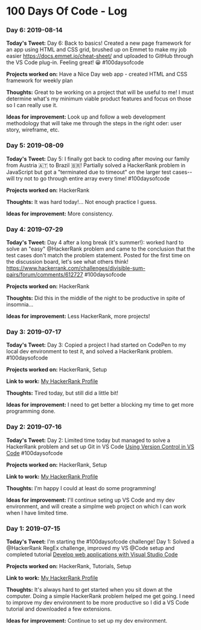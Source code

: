 # 100 Days Of Code - Log

### Day 6: 2019-08-14

**Today's Tweet:** Day 6: Back to basics! Created a new page framework for an app using HTML and CSS grid, brushed up on Emmet to make my job easier https://docs.emmet.io/cheat-sheet/ and uploaded to GitHub through the VS Code plug-in. Feeling great! 😀 #100daysofcode

**Projects worked on:** Have a Nice Day web app - created HTML and CSS framework for weekly plan

**Thoughts:** Great to be working on a project that will be useful to me! I must determine what's my minimum viable product features and focus on those so I can really use it.

**Ideas for improvement:** Look up and follow a web development methodology that will take me through the steps in the right oder: user story, wireframe, etc.



### Day 5: 2019-08-09

**Today's Tweet:** Day 5: I finally got back to coding after moving our family from Austria 🇦🇹 to Brazil 🇧🇷! Partially solved a HackerRank problem in JavaScript but got a "terminated due to timeout" on the larger test cases--will try not to go through entire array every time! #100daysofcode

**Projects worked on:** HackerRank

**Thoughts:** It was hard today!... Not enough practice I guess.

**Ideas for improvement:** More consistency.



### Day 4: 2019-07-29

**Today's Tweet:** Day 4 after a long break (it's summer!): worked hard to solve an "easy" @HackerRank problem and came to the conclusion that the test cases don't match the problem statement. Posted for the first time on the discussion board, let's see what others think! https://www.hackerrank.com/challenges/divisible-sum-pairs/forum/comments/612727 #100daysofcode

**Projects worked on:** HackerRank

**Thoughts:** Did this in the middle of the night to be productive in spite of insomnia...

**Ideas for improvement:** Less HackerRank, more projects!


### Day 3: 2019-07-17

**Today's Tweet:** Day 3: Copied a project I had started on CodePen to my local dev environment to test it, and solved a HackerRank problem. #100daysofcode

**Projects worked on:** HackerRank, Setup

**Link to work:** [My HackerRank Profile](https://www.hackerrank.com/SimonRhe)

**Thoughts:** Tired today, but still did a little bit!

**Ideas for improvement:** I need to get better a blocking my time to get more programming done.


### Day 2: 2019-07-16

**Today's Tweet:** Day 2: Limited time today but managed to solve a HackerRank problem and set up Git in VS Code [Using Version Control in VS Code](https://code.visualstudio.com/docs/editor/versioncontrol) #100daysofcode

**Projects worked on:** HackerRank, Setup

**Link to work:** [My HackerRank Profile](https://www.hackerrank.com/SimonRhe)

**Thoughts:** I'm happy I could at least do some programming! 

**Ideas for improvement:** I'll continue seting up VS Code and my dev environment, and will create a simplme web project on which I can work when I have limited time. 


### Day 1: 2019-07-15

**Today's Tweet:** I'm starting the #100daysofcode challenge! Day 1: Solved a @HackerRank RegEx challenge, improved my VS @Code setup and completed tutorial [Develop web applications with Visual Studio Code](https://docs.microsoft.com/en-us/learn/modules/develop-web-apps-with-vs-code/)

**Projects worked on:** HackerRank, Tutorials, Setup

**Link to work:** [My HackerRank Profile](https://www.hackerrank.com/SimonRhe)

**Thoughts:** It's always hard to get started when you sit down at the computer. Doing a simple HackerRank problem helped me get going. I need to improve my dev environment to be more productive so I did a VS Code tutorial and downloaded a few extensions.

**Ideas for improvement:** Continue to set up my dev environment.


